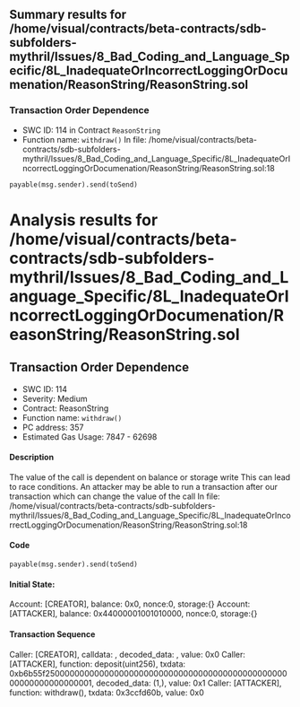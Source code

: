 ## Summary results for /home/visual/contracts/beta-contracts/sdb-subfolders-mythril/Issues/8_Bad_Coding_and_Language_Specific/8L_InadequateOrIncorrectLoggingOrDocumenation/ReasonString/ReasonString.sol
### Transaction Order Dependence
- SWC ID: 114 in Contract `ReasonString`
- Function name: `withdraw()`
In file: /home/visual/contracts/beta-contracts/sdb-subfolders-mythril/Issues/8_Bad_Coding_and_Language_Specific/8L_InadequateOrIncorrectLoggingOrDocumenation/ReasonString/ReasonString.sol:18
```
payable(msg.sender).send(toSend)
```
# Analysis results for /home/visual/contracts/beta-contracts/sdb-subfolders-mythril/Issues/8_Bad_Coding_and_Language_Specific/8L_InadequateOrIncorrectLoggingOrDocumenation/ReasonString/ReasonString.sol

## Transaction Order Dependence
- SWC ID: 114
- Severity: Medium
- Contract: ReasonString
- Function name: `withdraw()`
- PC address: 357
- Estimated Gas Usage: 7847 - 62698

#### Description

The value of the call is dependent on balance or storage write
This can lead to race conditions. An attacker may be able to run a transaction after our transaction which can change the value of the call
In file: /home/visual/contracts/beta-contracts/sdb-subfolders-mythril/Issues/8_Bad_Coding_and_Language_Specific/8L_InadequateOrIncorrectLoggingOrDocumenation/ReasonString/ReasonString.sol:18

#### Code

```
payable(msg.sender).send(toSend)
```

#### Initial State:

Account: [CREATOR], balance: 0x0, nonce:0, storage:{}
Account: [ATTACKER], balance: 0x44000001001010000, nonce:0, storage:{}

#### Transaction Sequence

Caller: [CREATOR], calldata: , decoded_data: , value: 0x0
Caller: [ATTACKER], function: deposit(uint256), txdata: 0xb6b55f250000000000000000000000000000000000000000000000000000000000000001, decoded_data: (1,), value: 0x1
Caller: [ATTACKER], function: withdraw(), txdata: 0x3ccfd60b, value: 0x0


